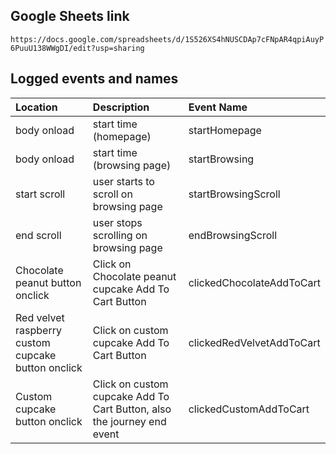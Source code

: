 ## Google Sheets link

`https://docs.google.com/spreadsheets/d/1S526XS4hNUSCDAp7cFNpAR4qpiAuyP6PuuU138WWgDI/edit?usp=sharing`

## Logged events and names

| Location                                           | Description                                                            | Event Name                |
| :------------------------------------------------- | :--------------------------------------------------------------------- | :------------------------ |
| body onload                                        | start time (homepage)                                                  | startHomepage             |
| body onload                                        | start time (browsing page)                                             | startBrowsing             |
| start scroll                                       | user starts to scroll on browsing page                                 | startBrowsingScroll       |
| end scroll                                         | user stops scrolling on browsing page                                  | endBrowsingScroll         |
| Chocolate peanut button onclick                    | Click on Chocolate peanut cupcake Add To Cart Button                   | clickedChocolateAddToCart |
| Red velvet raspberry custom cupcake button onclick | Click on custom cupcake Add To Cart Button                             | clickedRedVelvetAddToCart |
| Custom cupcake button onclick                      | Click on custom cupcake Add To Cart Button, also the journey end event | clickedCustomAddToCart    |
